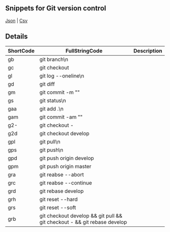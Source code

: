 
## Snippets for Git version control

[Json](https://davidkou.github.io/Snippets/git.json) | [Csv](https://davidkou.github.io/Snippets/git.csv)

## Details

|ShortCode|FullStringCode                                                          |Description|
|---------|------------------------------------------------------------------------|-----------|
|gb       |git branch\n                                                            |           |
|gc       |git checkout                                                            |           |
|gl       |git log --oneline\n                                                     |           |
|gd       |git diff                                                                |           |
|gm       |git commit -m ""                                                        |           |
|gs       |git status\n                                                            |           |
|gaa      |git add .\n                                                             |           |
|gam      |git commit -am ""                                                       |           |
|g2-      |git checkout -                                                          |           |
|g2d      |git checkout develop                                                    |           |
|gpl      |git pull\n                                                              |           |
|gps      |git push\n                                                              |           |
|gpd      |git push origin develop                                                 |           |
|gpm      |git push origin master                                                  |           |
|gra      |git reabse --abort                                                      |           |
|grc      |git reabse --continue                                                   |           |
|grd      |git rebase develop                                                      |           |
|grh      |git reset --hard                                                        |           |
|grs      |git reset --soft                                                        |           |
|grb      |git checkout develop && git pull && git checkout - && git rebase develop|           |

